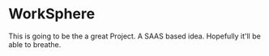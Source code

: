 # WorkSphere
This is going to be the a great Project. A SAAS based idea. Hopefully it'll be able to breathe.
